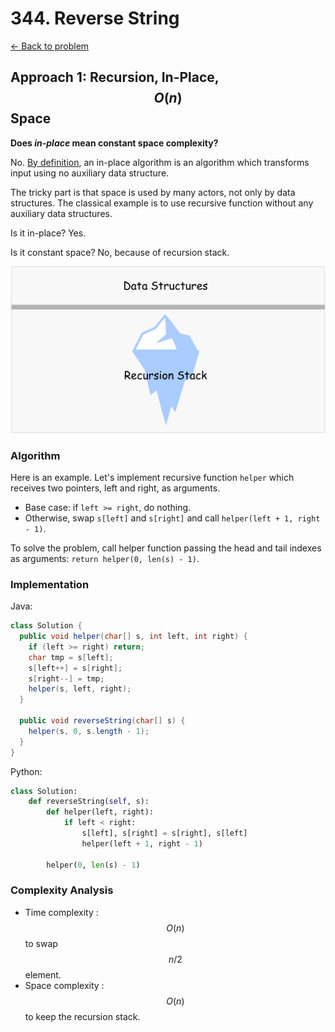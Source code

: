 # 344. Reverse String 
[&larr;&nbsp;Back to problem](./README.md)

## Approach 1: Recursion, In-Place, $${O}(n)$$ Space

**Does *in-place* mean constant space complexity?**

No. [By definition](https://en.wikipedia.org/wiki/In-place_algorithm), an in-place algorithm is an algorithm which transforms input using no auxiliary data structure.

The tricky part is that space is used by many actors, not only by data structures. The classical example is to use recursive function without any auxiliary data structures.

Is it in-place? Yes.

Is it constant space? No, because of recursion stack.

![Recursion Stack](./images/stack2.png)

### Algorithm

Here is an example. Let's implement recursive function `helper` which receives two pointers, left and right, as arguments.

* Base case: if `left >= right`, do nothing.
* Otherwise, swap `s[left]` and `s[right]` and call `helper(left + 1, right - 1)`.

To solve the problem, call helper function passing the head and tail indexes as arguments: `return helper(0, len(s) - 1)`.

### Implementation

Java: 
```Java
class Solution {
  public void helper(char[] s, int left, int right) {
    if (left >= right) return;
    char tmp = s[left];
    s[left++] = s[right];
    s[right--] = tmp;
    helper(s, left, right);
  }

  public void reverseString(char[] s) {
    helper(s, 0, s.length - 1);
  }
}
```

Python:
```Python
class Solution:
    def reverseString(self, s):
        def helper(left, right):
            if left < right:
                s[left], s[right] = s[right], s[left]
                helper(left + 1, right - 1)

        helper(0, len(s) - 1)
```

### Complexity Analysis

* Time complexity : $${O}(n)$$ to swap $$n/2$$ element.
* Space complexity : $${O}(n)$$ to keep the recursion stack.


